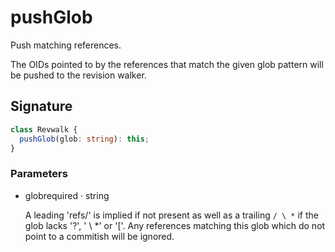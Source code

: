 # pushGlob

Push matching references.

The OIDs pointed to by the references that match the given glob pattern
will be pushed to the revision walker.

## Signature

```ts
class Revwalk {
  pushGlob(glob: string): this;
}
```

### Parameters

<ul class="param-ul">
  <li class="param-li param-li-root">
    <span class="param-name">glob</span><span class="param-required">required</span>&nbsp;·&nbsp;<span class="param-type">string</span>
    <br>
    <p class="param-description">A leading &#39;refs/&#39; is implied if not present as well as a trailing <code>/ \ *</code> if the glob lacks &#39;?&#39;, &#39; \ *&#39; or &#39;[&#39;. Any references matching this glob which do not point to a commitish will be ignored.</p>
  </li>
</ul>